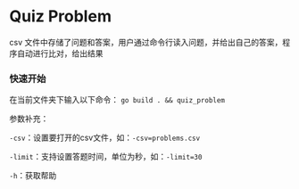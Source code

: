 # Quiz Problem
csv 文件中存储了问题和答案，用户通过命令行读入问题，并给出自己的答案，程序自动进行比对，给出结果

### 快速开始
在当前文件夹下输入以下命令：
`go build . && quiz_problem`

参数补充：

`-csv`：设置要打开的csv文件，如：`-csv=problems.csv`

`-limit`：支持设置答题时间，单位为秒，如：`-limit=30`

`-h`：获取帮助
